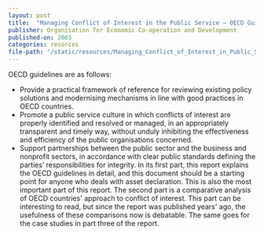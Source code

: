 ```yaml
---
layout: post
title:  "Managing Conflict of Interest in the Public Service – OECD Guidelines and country experiences"
publisher: Organisation for Economic Co-operation and Development
published-on: 2003
categories: resorces
file-path: "/static/resources/Managing_Conflict_of_Interest_in_Public_Sphere.pdf"
---
```

OECD guidelines are as follows: 
- Provide a practical framework of reference for reviewing existing policy solutions and modernising mechanisms in line with good practices in OECD countries.
- Promote a public service culture in which conflicts of interest are properly identified and resolved or managed, in an appropriately transparent and timely way, without unduly inhibiting the effectiveness and efficiency of the public organisations concerned.
- Support partnerships between the public sector and the business and nonprofit sectors, in accordance with clear public standards defining the parties’ responsibilities for integrity.
In its first part, this report explains the OECD guidelines in detail, and this document should be a starting point for anyone who deals with asset declaration. This is also the most important part of this report. 
The second part is a comparative analysis of OECD countries' approach to conflict of interest. This part can be interesting to read, but since the report was published years' ago, the usefulness of these comparisons now is debatable. The same goes for the case studies in part three of the report. 
